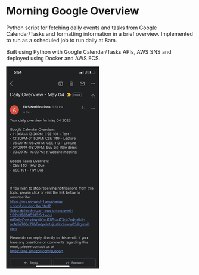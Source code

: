 # Morning Google Overview

Python script for fetching daily events and tasks from Google Calendar/Tasks and formatting information in a brief overview. Implemented to run as a scheduled job to run daily at 8am.

Built using Python with Google Calendar/Tasks APIs, AWS SNS and deployed using Docker and AWS ECS.

<img src="screenshots/email.PNG" width="250" title="Example email">

